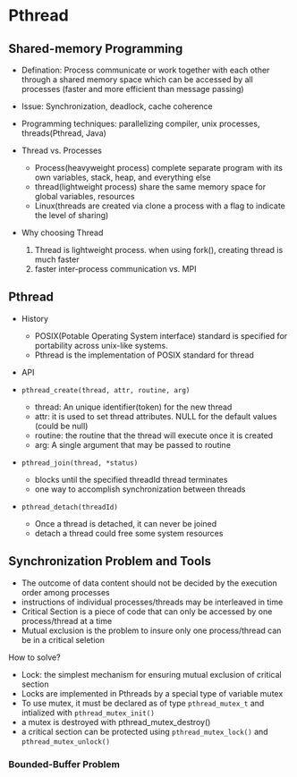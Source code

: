 # Pthread

## Shared-memory Programming

- Defination: Process communicate or work together with each other through a shared memory space which can be accessed by all processes (faster and more efficient than message passing)

- Issue: Synchronization, deadlock, cache coherence

- Programming techniques: parallelizing compiler, unix processes, threads(Pthread, Java)

- Thread vs. Processes
  - Process(heavyweight process) complete separate program with its own variables, stack, heap, and everything else
  - thread(lightweight process) share the same memory space for global variables, resources
  - Linux(threads are created via clone a process with a flag to indicate the level of sharing)

- Why choosing Thread
  1. Thread is lightweight process. when using fork(), creating thread is much faster
  2. faster inter-process communication vs. MPI
  
## Pthread

- History
  - POSIX(Potable Operating System interface) standard is specified for portability across unix-like systems.
  - Pthread is the implementation of POSIX standard for thread

- API

- `pthread_create(thread, attr, routine, arg)`
  - thread: An unique identifier(token) for the new thread
  - attr: it is used to set thread attributes. NULL for the default values (could be null)
  - routine: the routine that the thread will execute once it is created
  - arg: A single argument that may be passed to routine
- `pthread_join(thread, *status)`
  - blocks until the specified threadId thread terminates
  - one way to accomplish synchronization between threads
- `pthread_detach(threadId)`
  - Once a thread is detached, it can never be joined
  - detach a thread could free some system resources

## Synchronization Problem and Tools

- The outcome of data content should not be decided by the execution order among processes
- instructions of individual processes/threads may be interleaved in time
- Critical Section is a piece of code that can only be accessed by one process/thread at a time
- Mutual exclusion is the problem to insure only one process/thread can be in a critical seletion  

How to solve?

- Lock: the simplest mechanism for ensuring mutual exclusion of critical section
- Locks are implemented in Pthreads by a special type of variable mutex
- To use mutex, it must be declared as of type `pthread_mutex_t` and intialized with `pthread_mutex_init()`
- a mutex is destroyed with pthread_mutex_destroy()
- a critical section can be protected using `pthread_mutex_lock()` and `pthread_mutex_unlock()`

### Bounded-Buffer Problem